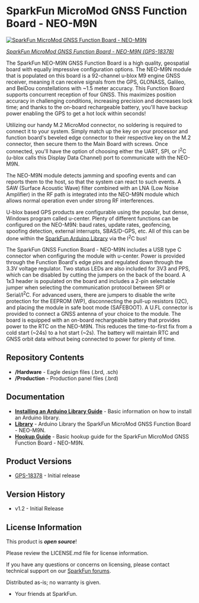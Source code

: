 SparkFun MicroMod GNSS Function Board - NEO-M9N
========================================

[![SparkFun MicroMod GNSS Function Board - NEO-M9N](https://cdn.sparkfun.com/assets/parts/1/7/7/6/1/NEOM9N_01.jpg)](https://www.sparkfun.com/products/18378)

[*SparkFun MicroMod GNSS Function Board - NEO-M9N (GPS-18378)*](https://www.sparkfun.com/products/18378)

The SparkFun NEO-M9N GNSS Function Board is a high quality, geospatial board with equally impressive configuration options. The NEO-M9N module that is populated on this board is a 92-channel u-blox M9 engine GNSS receiver, meaning it can receive signals from the GPS, GLONASS, Galileo, and BeiDou constellations with ~1.5 meter accuracy. This Function Board supports concurrent reception of four GNSS. This maximizes position accuracy in challenging conditions, increasing precision and decreases lock time; and thanks to the on-board rechargeable battery, you'll have backup power enabling the GPS to get a hot lock within seconds!

Utilizing our handy M.2 MicroMod connector, no soldering is required to connect it to your system. Simply match up the key on your processor and function board's beveled edge connector to their respective key on the M.2 connector, then secure them to the Main Board with screws. Once connected, you'll have the option of choosing either the UART, SPI, or I<sup>2</sup>C (u-blox calls this Display Data Channel) port to communicate with the NEO-M9N.

The NEO-M9N module detects jamming and spoofing events and can reports them to the host, so that the system can react to such events. A SAW (Surface Acoustic Wave) filter combined with an LNA (Low Noise Amplifier) in the RF path is integrated into the NEO-M9N module which allows normal operation even under strong RF interferences.

U-blox based GPS products are configurable using the popular, but dense, Windows program called u-center. Plenty of different functions can be configured on the NEO-M9N: baud rates, update rates, geofencing, spoofing detection, external interrupts, SBAS/D-GPS, etc. All of this can be done within the [SparkFun Arduino Library](https://github.com/sparkfun/SparkFun_u-blox_GNSS_Arduino_Library) via the I<sup>2</sup>C bus!

The SparkFun GNSS Function Board - NEO-M9N includes a USB type C connector when configuring the module with u-center. Power is provided through the Function Board's edge pins and regulated down through the 3.3V voltage regulator. Two status LEDs are also included for 3V3 and PPS, which can be disabled by cutting the jumpers on the back of the board. A 1x3 header is populated on the board and includes a 2-pin selectable jumper when selecting the communication protocol between SPI or Serial/I<sup>2</sup>C. For advanced users, there are jumpers to disable the write protection for the EEPROM (WP), disconnecting the pull-up resistors (I2C), and placing the module in safe boot mode (SAFEBOOT). A U.FL connector is provided to connect a GNSS antenna of your choice to the module.  The board is equipped with an on-board rechargeable battery that provides power to the RTC on the NEO-M9N.  This reduces the time-to-first fix from a cold start (~24s) to a hot start (~2s). The battery will maintain RTC and GNSS orbit data without being connected to power for plenty of time. 

Repository Contents
-------------------

* **/Hardware** - Eagle design files (.brd, .sch)
* **/Production** - Production panel files (.brd)

Documentation
--------------

* **[Installing an Arduino Library Guide](https://learn.sparkfun.com/tutorials/installing-an-arduino-library/all)** - Basic information on how to install an Arduino library.
* **[Library](https://github.com/sparkfun/SparkFun_u-blox_GNSS_Arduino_Library)** - Arduino Library the SparkFun MicroMod GNSS Function Board - NEO-M9N.
* **[Hookup Guide](https://learn.sparkfun.com/tutorials/1999)** - Basic hookup guide for the SparkFun MicroMod GNSS Function Board - NEO-M9N.


Product Versions
----------------

* [GPS-18378](https://www.sparkfun.com/products/18378) - Initial release


Version History
---------------

* v1.2 - Initial Release


License Information
-------------------

This product is _**open source**_! 

Please review the LICENSE.md file for license information. 

If you have any questions or concerns on licensing, please contact technical support on our [SparkFun forums](https://forum.sparkfun.com/viewforum.php?f=152).

Distributed as-is; no warranty is given.

- Your friends at SparkFun.

_<COLLABORATION CREDIT>_
